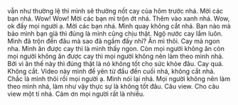 vẫn như thường lệ thì mình sẽ thưởng nốt cay của hôm trước nhá.
Mời các bạn nhá.
Wow!
Wow!
Mời các bạn mì trộn ớt nhá. Thêm vào xanh nhá.
Wow, ok đấy mọi người ạ.
Mời các bạn nhá.
Mình quay không cắt nhá. Bạn nào mà bảo mình bạn giả thì đúng là mình cũng chịu thật. Ngộ nước cay lắm luôn.
Mình đã trộn đến đâu mà sao đã ngấm đấy nhỉ? Ăn mì thôi.
Cay mà ngon nha. Mình ăn được cay thì là mình thấy ngon. Còn mọi người không ăn còn mọi người không ăn được cay thì mọi người không nên làm theo mình nhá. Bởi vì ăn thế này thì đúng thật là nó không tốt cho sức khỏe đâu.
Cay quá.
Không cắt.
Video này mình để yên từ đầu đến cuối nhá, không cắt nhá.
Chắc là mình thôi rồi mọi người ạ.
Mình nói lại nhá.
Mọi người không nên làm theo mình nhá, làm như vậy thực sự là không tốt đâu. Câu view. Cho câu view một tí nhá. Cảm ơn mọi người rất là nhiều.